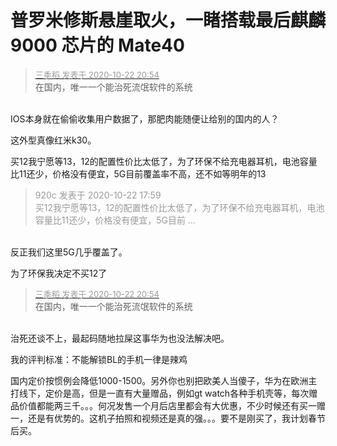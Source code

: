 # 普罗米修斯悬崖取火，一睹搭载最后麒麟 9000 芯片的 Mate40


<div class="quote"><blockquote><font size="2"><a href="https://www.hostloc.com/forum.php?mod=redirect&amp;goto=findpost&amp;pid=9337958&amp;ptid=757343" target="_blank"><font color="#999999">三季稻 发表于 2020-10-22 20:54</font></a></font><br />
在国内，唯一一个能治死流氓软件的系统</blockquote></div><br />
IOS本身就在偷偷收集用户数据了，那肥肉能随便让给别的国内的人？

这外型真像红米k30。

买12我宁愿等13，12的配置性价比太低了，为了环保不给充电器耳机，电池容量比11还少，价格没有便宜，5G目前覆盖率不高，还不如等明年的13

<div class="quote"><blockquote><font color="#999999">920c 发表于 2020-10-22 17:59</font><br />
<font color="#999999">买12我宁愿等13，12的配置性价比太低了，为了环保不给充电器耳机，电池容量比11还少，价格没有便宜，5G目前 ...</font></blockquote></div><br />
反正我们这里5G几乎覆盖了。

为了环保我决定不买12了

<div class="quote"><blockquote><font size="2"><a href="https://www.hostloc.com/forum.php?mod=redirect&amp;goto=findpost&amp;pid=9337958&amp;ptid=757343" target="_blank"><font color="#999999">三季稻 发表于 2020-10-22 20:54</font></a></font><br />
在国内，唯一一个能治死流氓软件的系统</blockquote></div><br />
治死还谈不上，最起码随地拉屎这事华为也没法解决吧。

我的评判标准：不能解锁BL的手机一律是辣鸡<img src="static/image/smiley/default/lol.gif" smilieid="12" border="0" alt="" />

国内定价按惯例会降低1000-1500。另外你也别把欧美人当傻子，华为在欧洲主打线下，定价是高，但是一直有大量赠品，例如gt watch各种手机壳等，每次赠品价值都能两三千。。。何况发售一个月后店里都会有大优惠，不少时候还有买一赠一，还是有优势的。这机子拍照和视频还是真的强。。。要不是刚买了，我计划春节后买。
